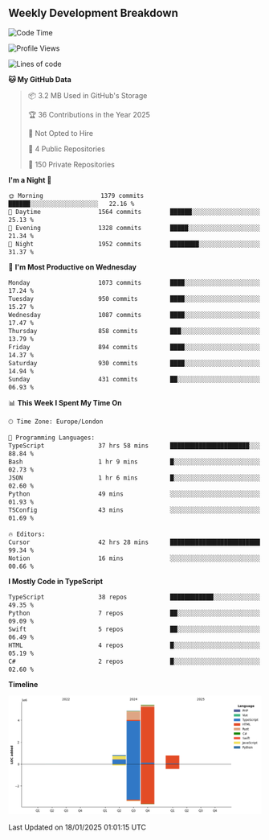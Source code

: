 


## Weekly Development Breakdown
<!--START_SECTION:waka-->
![Code Time](http://img.shields.io/badge/Code%20Time-1%2C829%20hrs%2019%20mins-blue)

![Profile Views](http://img.shields.io/badge/Profile%20Views-0-blue)

![Lines of code](https://img.shields.io/badge/From%20Hello%20World%20I%27ve%20Written-11.9%20million%20lines%20of%20code-blue)

**🐱 My GitHub Data** 

> 📦 3.2 MB Used in GitHub's Storage 
 > 
> 🏆 36 Contributions in the Year 2025
 > 
> 🚫 Not Opted to Hire
 > 
> 📜 4 Public Repositories 
 > 
> 🔑 150 Private Repositories 
 > 
**I'm a Night 🦉** 

```text
🌞 Morning                1379 commits        ██████░░░░░░░░░░░░░░░░░░░   22.16 % 
🌆 Daytime                1564 commits        ██████░░░░░░░░░░░░░░░░░░░   25.13 % 
🌃 Evening                1328 commits        █████░░░░░░░░░░░░░░░░░░░░   21.34 % 
🌙 Night                  1952 commits        ████████░░░░░░░░░░░░░░░░░   31.37 % 
```
📅 **I'm Most Productive on Wednesday** 

```text
Monday                   1073 commits        ████░░░░░░░░░░░░░░░░░░░░░   17.24 % 
Tuesday                  950 commits         ████░░░░░░░░░░░░░░░░░░░░░   15.27 % 
Wednesday                1087 commits        ████░░░░░░░░░░░░░░░░░░░░░   17.47 % 
Thursday                 858 commits         ███░░░░░░░░░░░░░░░░░░░░░░   13.79 % 
Friday                   894 commits         ████░░░░░░░░░░░░░░░░░░░░░   14.37 % 
Saturday                 930 commits         ████░░░░░░░░░░░░░░░░░░░░░   14.94 % 
Sunday                   431 commits         ██░░░░░░░░░░░░░░░░░░░░░░░   06.93 % 
```


📊 **This Week I Spent My Time On** 

```text
🕑︎ Time Zone: Europe/London

💬 Programming Languages: 
TypeScript               37 hrs 58 mins      ██████████████████████░░░   88.84 % 
Bash                     1 hr 9 mins         █░░░░░░░░░░░░░░░░░░░░░░░░   02.73 % 
JSON                     1 hr 6 mins         █░░░░░░░░░░░░░░░░░░░░░░░░   02.60 % 
Python                   49 mins             ░░░░░░░░░░░░░░░░░░░░░░░░░   01.93 % 
TSConfig                 43 mins             ░░░░░░░░░░░░░░░░░░░░░░░░░   01.69 % 

🔥 Editors: 
Cursor                   42 hrs 28 mins      █████████████████████████   99.34 % 
Notion                   16 mins             ░░░░░░░░░░░░░░░░░░░░░░░░░   00.66 % 
```

**I Mostly Code in TypeScript** 

```text
TypeScript               38 repos            ████████████░░░░░░░░░░░░░   49.35 % 
Python                   7 repos             ██░░░░░░░░░░░░░░░░░░░░░░░   09.09 % 
Swift                    5 repos             ██░░░░░░░░░░░░░░░░░░░░░░░   06.49 % 
HTML                     4 repos             █░░░░░░░░░░░░░░░░░░░░░░░░   05.19 % 
C#                       2 repos             █░░░░░░░░░░░░░░░░░░░░░░░░   02.60 % 
```



**Timeline**

![Lines of Code chart](https://raw.githubusercontent.com/mars-arch/mars-arch/main/assets/bar_graph.png)


 Last Updated on 18/01/2025 01:01:15 UTC
<!--END_SECTION:waka-->
